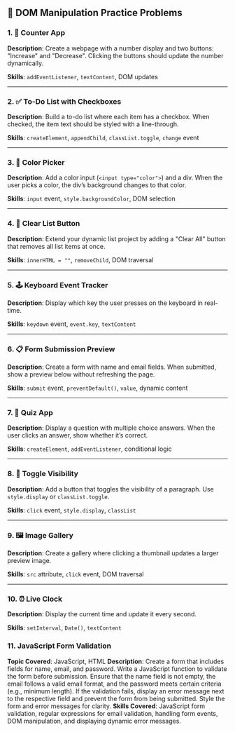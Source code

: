 
## 🧩 DOM Manipulation Practice Problems

### 1. 🧮 **Counter App**
**Description**: Create a webpage with a number display and two buttons: "Increase" and "Decrease". Clicking the buttons should update the number dynamically.

**Skills**: `addEventListener`, `textContent`, DOM updates

---

### 2. ✅ **To-Do List with Checkboxes**
**Description**: Build a to-do list where each item has a checkbox. When checked, the item text should be styled with a line-through.

**Skills**: `createElement`, `appendChild`, `classList.toggle`, `change` event

---

### 3. 🎨 **Color Picker**
**Description**: Add a color input (`<input type="color">`) and a div. When the user picks a color, the div’s background changes to that color.

**Skills**: `input` event, `style.backgroundColor`, DOM selection

---

### 4. 🧹 **Clear List Button**
**Description**: Extend your dynamic list project by adding a "Clear All" button that removes all list items at once.

**Skills**: `innerHTML = ""`, `removeChild`, DOM traversal

---

### 5. 🕹️ **Keyboard Event Tracker**
**Description**: Display which key the user presses on the keyboard in real-time.

**Skills**: `keydown` event, `event.key`, `textContent`

---

### 6. 📋 **Form Submission Preview**
**Description**: Create a form with name and email fields. When submitted, show a preview below without refreshing the page.

**Skills**: `submit` event, `preventDefault()`, `value`, dynamic content

---

### 7. 🧠 **Quiz App**
**Description**: Display a question with multiple choice answers. When the user clicks an answer, show whether it’s correct.

**Skills**: `createElement`, `addEventListener`, conditional logic

---

### 8. 🔄 **Toggle Visibility**
**Description**: Add a button that toggles the visibility of a paragraph. Use `style.display` or `classList.toggle`.

**Skills**: `click` event, `style.display`, `classList`

---

### 9. 🖼️ **Image Gallery**
**Description**: Create a gallery where clicking a thumbnail updates a larger preview image.

**Skills**: `src` attribute, `click` event, DOM traversal

---

### 10. ⏰ **Live Clock**
**Description**: Display the current time and update it every second.

**Skills**: `setInterval`, `Date()`, `textContent`


### 11. JavaScript Form Validation 
**Topic Covered**: JavaScript, HTML 
**Description**: Create a form that includes fields for name, email, and password. Write 
a JavaScript function to validate the form before submission. Ensure that the name 
field is not empty, the email follows a valid email format, and the password meets 
certain criteria (e.g., minimum length). If the validation fails, display an error 
message next to the respective field and prevent the form from being submitted. 
Style the form and error messages for clarity. 
**Skills Covered**: JavaScript form validation, regular expressions for email validation, 
handling form events, DOM manipulation, and displaying dynamic error messages. 
